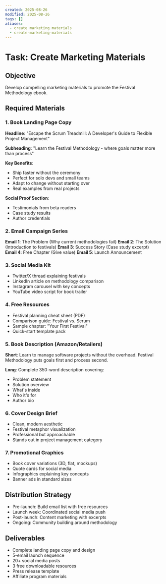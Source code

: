 ```yaml
---
created: 2025-08-26
modified: 2025-08-26
tags: []
aliases:
  - create marketing materials
  - create-marketing-materials
---
```


# Task: Create Marketing Materials

## Objective
Develop compelling marketing materials to promote the Festival Methodology ebook.

## Required Materials

### 1. Book Landing Page Copy
**Headline**: "Escape the Scrum Treadmill: A Developer's Guide to Flexible Project Management"

**Subheading**: "Learn the Festival Methodology - where goals matter more than process"

**Key Benefits**:
- Ship faster without the ceremony
- Perfect for solo devs and small teams
- Adapt to change without starting over
- Real examples from real projects

**Social Proof Section**:
- Testimonials from beta readers
- Case study results
- Author credentials

### 2. Email Campaign Series
**Email 1**: The Problem (Why current methodologies fail)
**Email 2**: The Solution (Introduction to festivals)
**Email 3**: Success Story (Case study excerpt)
**Email 4**: Free Chapter (Give value)
**Email 5**: Launch Announcement

### 3. Social Media Kit
- Twitter/X thread explaining festivals
- LinkedIn article on methodology comparison
- Instagram carousel with key concepts
- YouTube video script for book trailer

### 4. Free Resources
- Festival planning cheat sheet (PDF)
- Comparison guide: Festival vs. Scrum
- Sample chapter: "Your First Festival"
- Quick-start template pack

### 5. Book Description (Amazon/Retailers)
**Short**: Learn to manage software projects without the overhead. Festival Methodology puts goals first and process second.

**Long**: Complete 350-word description covering:
- Problem statement
- Solution overview
- What's inside
- Who it's for
- Author bio

### 6. Cover Design Brief
- Clean, modern aesthetic
- Festival metaphor visualization
- Professional but approachable
- Stands out in project management category

### 7. Promotional Graphics
- Book cover variations (3D, flat, mockups)
- Quote cards for social media
- Infographics explaining key concepts
- Banner ads in standard sizes

## Distribution Strategy
- Pre-launch: Build email list with free resources
- Launch week: Coordinated social media push
- Post-launch: Content marketing with excerpts
- Ongoing: Community building around methodology

## Deliverables
- Complete landing page copy and design
- 5-email launch sequence
- 20+ social media posts
- 3 free downloadable resources
- Press release template
- Affiliate program materials